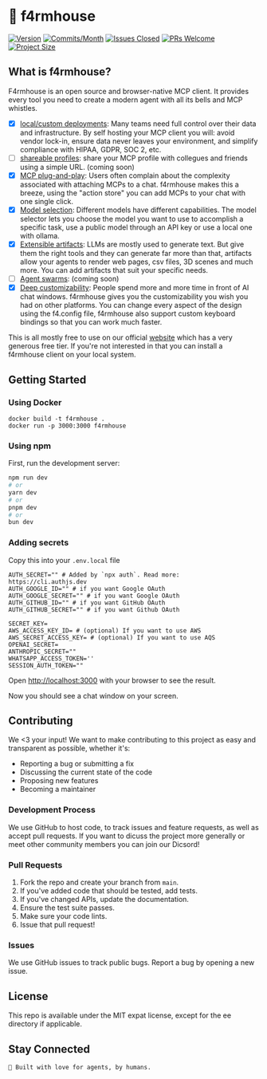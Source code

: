 # 🏡 f4rmhouse

[![Version](https://img.shields.io/badge/version-1.0.0-blue.svg)](https://github.com/f4rmhouse/f4rmhouse)
[![Commits/Month](https://img.shields.io/github/commit-activity/m/f4rmhouse/f4rmhouse)](https://github.com/f4rmhouse/f4rmhouse/commits/main)
[![Issues Closed](https://img.shields.io/github/issues-closed/f4rmhouse/f4rmhouse)](https://github.com/f4rmhouse/f4rmhouse/issues?q=is%3Aissue+is%3Aclosed)
[![PRs Welcome](https://img.shields.io/badge/PRs-welcome-brightgreen.svg)](https://github.com/f4rmhouse/f4rmhouse/pulls)
[![Project Size](https://img.shields.io/badge/size-268%20MB-orange)](https://github.com/f4rmhouse/f4rmhouse)
## What is f4rmhouse?

F4rmhouse is an open source and browser-native MCP client. It provides every tool you need to create a modern agent with all its bells and MCP whistles. 

- [x] [local/custom deployments](https://app.f4rmhouse.com): Many teams need full control over their data and infrastructure. By self hosting your MCP client you will: avoid vendor lock-in, ensure data never leaves your environment, and simplify compliance with HIPAA, GDPR, SOC 2, etc.
- [ ] [shareable profiles](https://app.f4rmhouse.com): share your MCP profile with collegues and friends using a simple URL. (coming soon) 
- [x] [MCP plug-and-play](https://app.f4rmhouse.com): Users often complain about the complexity associated with attaching MCPs to a chat. f4rmhouse makes this a breeze, using the "action store" you can add MCPs to your chat with one single click. 
- [x] [Model selection](https://app.f4rmhouse.com): Different models have different capabilities. The model selector lets you choose the model you want to use to accomplish a specific task, use a public model through an API key or use a local one with ollama.
- [x] [Extensible artifacts](https://app.f4rmhouse.com): LLMs are mostly used to generate text. But give them the right tools and they can generate far more than that, artifacts allow your agents to render web pages, csv files, 3D scenes and much more. You can add artifacts that suit your specific needs.
- [ ] [Agent swarms](https://app.f4rmhouse.com): (coming soon)
- [x] [Deep customizability](https://app.f4rmhouse.com): People spend more and more time in front of AI chat windows. f4rmhouse gives you the customizability you wish you had on other platforms. You can change every aspect of the design using the f4.config file, f4rmhouse also support custom keyboard bindings so that you can work much faster.

This is all mostly free to use on our official [website](https://app.f4rmhouse.com) which has a very generous free tier. If you're not interested in that you can install a f4rmhouse client on your local system. 

## Getting Started

### Using Docker

```
docker build -t f4rmhouse .
docker run -p 3000:3000 f4rmhouse
```

### Using npm

First, run the development server:

```bash
npm run dev
# or
yarn dev
# or
pnpm dev
# or
bun dev
```

### Adding secrets

Copy this into your `.env.local` file

```
AUTH_SECRET="" # Added by `npx auth`. Read more: https://cli.authjs.dev
AUTH_GOOGLE_ID="" # if you want Google OAuth
AUTH_GOOGLE_SECRET="" # if you want Google OAuth
AUTH_GITHUB_ID="" # if you want GitHub OAuth
AUTH_GITHUB_SECRET="" # if you want Github OAuth
  
SECRET_KEY= 
AWS_ACCESS_KEY_ID= # (optional) If you want to use AWS 
AWS_SECRET_ACCESS_KEY= # (optional) If you want to use AQS
OPENAI_SECRET= 
ANTHROPIC_SECRET=""
WHATSAPP_ACCESS_TOKEN=''
SESSION_AUTH_TOKEN=""
```

Open [http://localhost:3000](http://localhost:3000) with your browser to see the result.

Now you should see a chat window on your screen.

## Contributing

We <3 your input! We want to make contributing to this project as easy and transparent as possible, whether it's:

- Reporting a bug or submitting a fix
- Discussing the current state of the code
- Proposing new features
- Becoming a maintainer

### Development Process

We use GitHub to host code, to track issues and feature requests, as well as accept pull requests. If you want to dicuss the project more generally or meet other community members you can join our Dicsord! 

### Pull Requests

1. Fork the repo and create your branch from `main`.
2. If you've added code that should be tested, add tests.
3. If you've changed APIs, update the documentation.
4. Ensure the test suite passes.
5. Make sure your code lints.
6. Issue that pull request!

### Issues

We use GitHub issues to track public bugs. Report a bug by opening a new issue.

## License

This repo is available under the MIT expat license, except for the ee directory if applicable.

## Stay Connected

    🏡 Built with love for agents, by humans.
